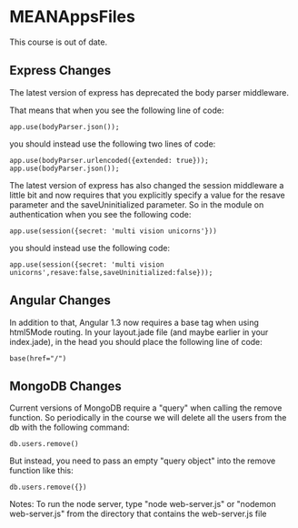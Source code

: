 MEANAppsFiles
=============
This course is out of date. 

## Express Changes
The latest version of express has deprecated the body parser middleware.

That means that when you see the following line of code:
```
app.use(bodyParser.json());
```
you should instead use the following two lines of code:
```
app.use(bodyParser.urlencoded({extended: true}));
app.use(bodyParser.json());
```

The latest version of express has also changed the session middleware a little bit and now requires that you explicitly specify a value for the resave parameter and the saveUninitialized parameter. So in the module on authentication when you see the following code:
```
app.use(session({secret: 'multi vision unicorns'}))
```
you should instead use the following code:
```
app.use(session({secret: 'multi vision unicorns',resave:false,saveUninitialized:false}));
```

## Angular Changes
In addition to that, Angular 1.3 now requires a base tag when using html5Mode routing. In your layout.jade file (and maybe earlier in your index.jade), in the head you should place the following line of code:
```
base(href="/")
```

## MongoDB Changes
Current versions of MongoDB require a "query" when calling the remove function. So periodically in the course we will delete all the users from the db with the following command:
```
db.users.remove()
```
But instead, you need to pass an empty "query object" into the remove function like this:
```
db.users.remove({})
```

Notes:
To run the node server, type "node web-server.js" or "nodemon web-server.js" from the directory that contains the web-server.js file
